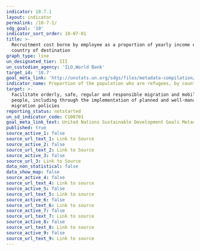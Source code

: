 ```yaml
---
indicator: 10.7.1
layout: indicator
permalink: /10-7-1/
sdg_goal: '10'
indicator_sort_order: 10-07-01
title: >-
  Recruitment cost borne by employee as a proportion of yearly income earned in
  country of destination
graph_type: line
un_designated_tier: III
un_custodian_agency: 'ILO,World Bank'
target_id: '10.7'
goal_meta_link: 'http://unstats.un.org/sdgs/files/metadata-compilation/Metadata-Goal-10.pdf'
indicator_name: Proportion of the population who are refugees, by country of origin
target: >-
  Facilitate orderly, safe, regular and responsible migration and mobility of
  people, including through the implementation of planned and well-managed
  migration policies
reporting_status: notstarted
un_sd_indicator_code: C100701
goal_meta_link_text: United Nations Sustainable Development Goals Metadata (pdf 564kB)
published: true
source_active_1: false
source_url_text_1: Link to Source
source_active_2: false
source_url_text_2: Link to Source
source_active_3: false
source_url_3: Link to Source
data_non_statistical: false
data_show_map: false
source_active_4: false
source_url_text_4: Link to source
source_active_5: false
source_url_text_5: Link to source
source_active_6: false
source_url_text_6: Link to source
source_active_7: false
source_url_text_7: Link to source
source_active_8: false
source_url_text_8: Link to source
source_active_9: false
source_url_text_9: Link to source
---
```

